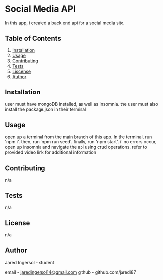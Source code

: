 # Social Media API

  In this app, i created a back end api for a social media site.

  ## Table of Contents

  1. [Installation](#installation)
  2. [Usage](#usage)
  3. [Contributing](#contributing)
  4. [Tests](#tests)
  5. [Liscense](#liscense)
  6. [Author](#author)
  
  ## Installation
  
  user must have mongoDB installed, as well as insomnia. the user must also install the package.json in their terminal
  
  ## Usage
  
  open up a terminal from the main branch of this app. In the terminal, run 'npm i'. then, run 'npm run seed'. finally, run 'npm start'. if no errors occur, open up insomnia and navigate the api using crud operations. refer to provided video link for additional information
  
  ## Contributing
  
  n/a

  ## Tests
  
  n/a
  
  ## License
  
  n/a

  ## Author

  Jared Ingersol - student

email - jaredingersol14@gmail.com
github - github.com/jaredi87